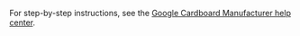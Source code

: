 For step-by-step instructions, see the [Google Cardboard Manufacturer help
center](https://support.google.com/cardboard/manufacturers/checklist/6322188).

